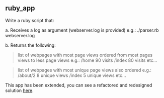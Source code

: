 ## ruby_app

Write a ruby script that:

a. Receives a log as argument (webserver.log is provided)
  e.g.: ./parser.rb webserver.log

b. Returns the following:

  > list of webpages with most page views ordered from most pages views to less page views
     e.g.:
         /home 90 visits
         /index 80 visits
         etc...

  > list of webpages with most unique page views also ordered
     e.g.:
         /about/2   8 unique views
         /index     5 unique views
         etc...

This app has been extended, you can see a refactored and redesigned solution [here](https://github.com/genzade/ruby_app/tree/parse_extraction).
